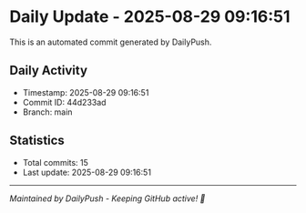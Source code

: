 # Daily Update - 2025-08-29 09:16:51

This is an automated commit generated by DailyPush.

## Daily Activity
- Timestamp: 2025-08-29 09:16:51
- Commit ID: 44d233ad
- Branch: main

## Statistics
- Total commits: 15
- Last update: 2025-08-29 09:16:51

---
*Maintained by DailyPush - Keeping GitHub active! 🚀*
